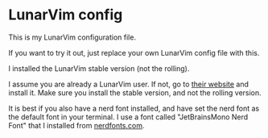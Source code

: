 # LunarVim config
This is my LunarVim configuration file.

If you want to try it out, just replace your own LunarVim config file with this.

I installed the LunarVim stable version (not the rolling).

I assume you are already a LunarVim user. If not, go to [their website](https://www.lunarvim.org/01-installing.html) and install it. Make sure you install the stable version, and not the rolling version.

It is best if you also have a nerd font installed, and have set the nerd font as the default font in your terminal. I use a font called "JetBrainsMono Nerd Font" that I installed from [nerdfonts.com](https://www.nerdfonts.com/font-downloads).
